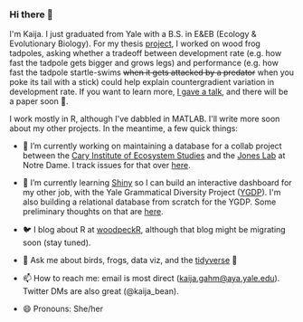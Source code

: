 ### Hi there 👋

I'm Kaija. I just graduated from Yale with a B.S. in E&EB (Ecology & Evolutionary Biology). For my thesis [project](https://github.com/kaijagahm/BurstSpeed), I worked on wood frog tadpoles, asking whether a tradeoff between development rate (e.g. how fast the tadpole gets bigger and grows legs) and performance (e.g. how fast the tadpole startle-swims ~~when it gets attacked by a predator~~ when you poke its tail with a stick) could help explain countergradient variation in development rate. If you want to learn more, [I gave a talk](https://drive.google.com/file/d/1CxEaJEx65V1qLG2tahUCO8qabylamchG/view?usp=sharing), and there will be a paper soon :crossed_fingers:. 

I work mostly in R, although I've dabbled in MATLAB. I'll write more soon about my other projects. In the meantime, a few quick things:

- 🔭  I’m currently working on maintaining a database for a collab project between the [Cary Institute of Ecosystem Studies](https://www.caryinstitute.org/) and the [Jones Lab](https://www3.nd.edu/~sjones20/) at Notre Dame. I track issues for that over [here](https://github.com/MFEh2o/db/issues).

- 🌱  I’m currently learning [Shiny](https://shiny.rstudio.com/) so I can build an interactive dashboard for my other job, with the Yale Grammatical Diversity Project ([YGDP](https://ygdp.yale.edu/)). I'm also building a relational database from scratch for the YGDP. Some preliminary thoughts on that are [here](https://github.com/michaelchang64/ygdpDB/issues/15).

- :bird:  I blog about R at [woodpeckR](https://thewoodpeckr.wordpress.com/), although that blog might be migrating soon (stay tuned).

- 💬  Ask me about birds, frogs, data viz, and the [tidyverse](https://www.tidyverse.org/) :milky_way:

- 📫  How to reach me: email is most direct (kaija.gahm@aya.yale.edu). Twitter DMs are also great (@kaija_bean). 

- 😄  Pronouns: She/her
